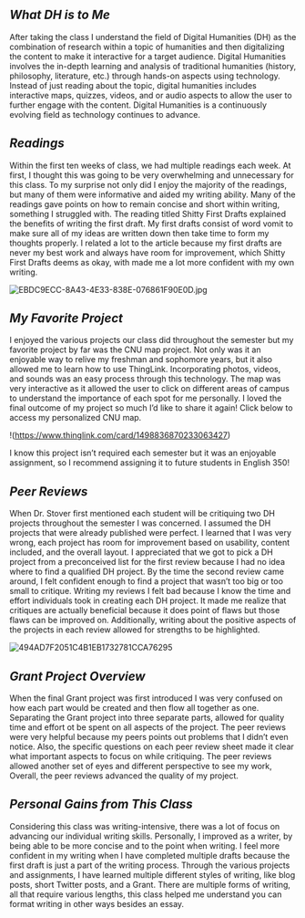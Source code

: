 ## *What DH is to Me*

After taking the class I understand the field of Digital Humanities (DH) as the combination of research within a topic of
humanities and then digitalizing the content to make it interactive for a target audience. Digital Humanities involves the 
in-depth learning and analysis of traditional humanities (history, philosophy, literature, etc.) through hands-on aspects 
using technology. Instead of just reading about the topic, digital humanities includes interactive maps, quizzes, videos, 
and or audio aspects to allow the user to further engage with the content. Digital Humanities is a continuously evolving 
field as technology continues to advance. 

## *Readings*

Within the first ten weeks of class, we had multiple readings each week. At first, I thought this was going to be very
overwhelming and unnecessary for this class. To my surprise not only did I enjoy the majority of the readings, but many 
of them were informative and aided my writing ability. Many of the readings gave points on how to remain concise and 
short within writing, something I struggled with. The reading titled Shitty First Drafts explained the benefits of writing
the first draft. My first drafts consist of word vomit to make sure all of my ideas are written down then take time to form
my thoughts properly. I related a lot to the article because my first drafts are never my best work and always have room 
for improvement, which Shitty First Drafts deems as okay, with made me a lot more confident with my own writing. 

![EBDC9ECC-8A43-4E33-838E-076861F90E0D.jpg](https://user-images.githubusercontent.com/EBDC9ECC-8A43-4E33-838E-076861F90E0D.jpg)

## *My Favorite Project*

I enjoyed the various projects our class did throughout the semester but my favorite project by far was the CNU map project.
Not only was it an enjoyable way to relive my freshman and sophomore years, but it also allowed me to learn how to use 
ThingLink. Incorporating photos, videos, and sounds was an easy process through this technology. The map was very 
interactive as it allowed the user to click on different areas of campus to understand the importance of each spot 
for me personally. I loved the final outcome of my project so much I’d like to share it again! Click below
to access my personalized CNU map.

!(https://www.thinglink.com/card/1498836870233063427) 

I know this project isn’t required each semester but it was an enjoyable assignment, so I recommend assigning it to 
future students in English 350!

## *Peer Reviews*

When Dr. Stover first mentioned each student will be critiquing two DH projects throughout the semester I was concerned. I
assumed the DH projects that were already published were perfect. I learned that I was very wrong, each project has room for
improvement based on usability, content included, and the overall layout. I appreciated that we got to pick a DH project 
from a preconceived list for the first review because I had no idea where to find a qualified DH project. By the time the 
second review came around, I felt confident enough to find a project that wasn’t too big or too small to critique. Writing
my reviews I felt bad because I know the time and effort individuals took in creating each DH project. It made me realize 
that critiques are actually beneficial because it does point of flaws but those flaws can be improved on. Additionally, 
writing about the positive aspects of the projects in each review allowed for strengths to be highlighted. 

![494AD7F2051C4B1EB1732781CCA76295](https://user-images.githubusercontent.com/494AD7F2051C4B1EB1732781CCA76295.jpg)

## *Grant Project Overview*

When the final Grant project was first introduced I was very confused on how each part would be created and then flow all
together as one. Separating the Grant project into three separate parts, allowed for quality time and effort ot be spent 
on all aspects of the project. The peer reviews were very helpful because my peers points out problems that I didn’t even
notice. Also, the specific questions on each peer review sheet made it clear what important aspects to focus on while 
critiquing. The peer reviews allowed another set of eyes and different perspective to see my work, Overall, the peer 
reviews advanced the quality of my project. 

## *Personal Gains from This Class*

Considering this class was writing-intensive, there was a lot of focus on advancing our individual writing skills. 
Personally, I improved as a writer, by being able to be more concise and to the point when writing. I feel more confident
in my writing when I have completed multiple drafts because the first draft is just a part of the writing process. Through
the various projects and assignments, I have learned multiple different styles of writing, like blog posts, short Twitter
posts, and a Grant. There are multiple forms of writing, all that require various lengths, this class helped me understand 
you can format writing in other ways besides an essay. 
